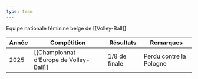 ```yaml
---
type: team
---
```

Equipe nationale féminine belge de [[Volley-Ball]]

| Année | Compétition                             | Résultats     | Remarques               |
| ----- | --------------------------------------- | ------------- | ----------------------- |
| 2025  | [[Championnat d'Europe de Volley-Ball]] | 1/8 de finale | Perdu contre la Pologne |
